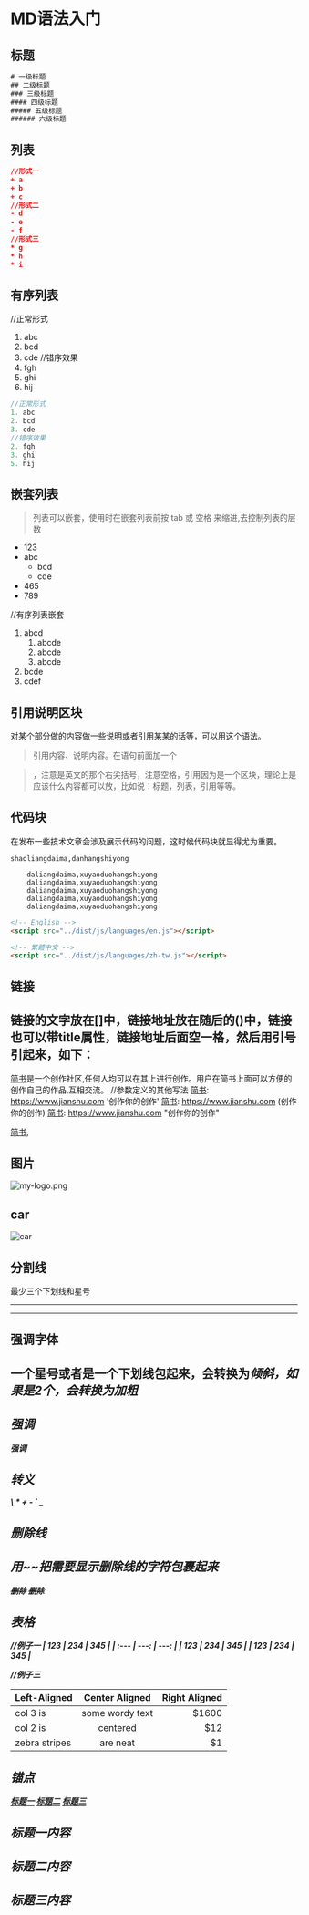 # MD语法入门
## 标题
```js
# 一级标题
## 二级标题
### 三级标题
#### 四级标题
##### 五级标题
###### 六级标题
```
## 列表
```json
//形式一
+ a
+ b
+ c
//形式二
- d
- e
- f
//形式三
* g
* h
* i
```

## 有序列表
//正常形式
1. abc
2. bcd
3. cde
//错序效果
2. fgh
3. ghi
5. hij
```js
//正常形式
1. abc
2. bcd
3. cde
//错序效果
2. fgh
3. ghi
5. hij
```

## 嵌套列表
>列表可以嵌套，使用时在嵌套列表前按 tab 或 空格 来缩进,去控制列表的层数
+ 123
+ abc
    + bcd
    + cde
+ 465
+ 789

//有序列表嵌套
1. abcd
   1. abcde
   2. abcde
   3. abcde
2. bcde
3. cdef

## 引用说明区块
对某个部分做的内容做一些说明或者引用某某的话等，可以用这个语法。
> 引用内容、说明内容。在语句前面加一个 

> ，注意是英文的那个右尖括号，注意空格，引用因为是一个区块，理论上是应该什么内容都可以放，比如说：标题，列表，引用等等。

## 代码块
在发布一些技术文章会涉及展示代码的问题，这时候代码块就显得尤为重要。

` shaoliangdaima,danhangshiyong `
```
    daliangdaima,xuyaoduohangshiyong
    daliangdaima,xuyaoduohangshiyong
    daliangdaima,xuyaoduohangshiyong
    daliangdaima,xuyaoduohangshiyong
    daliangdaima,xuyaoduohangshiyong
```

```html
<!-- English -->
<script src="../dist/js/languages/en.js"></script>

<!-- 繁體中文 -->
<script src="../dist/js/languages/zh-tw.js"></script>
```

## 链接
链接的文字放在[]中，链接地址放在随后的()中，链接也可以带title属性，链接地址后面空一格，然后用引号引起来，如下：
-------
[简书]: https://www.jianshu.com "创作你的创作"
[简书]是一个创作社区,任何人均可以在其上进行创作。用户在简书上面可以方便的创作自己的作品,互相交流。
//参数定义的其他写法
[简书]: https://www.jianshu.com '创作你的创作'
[简书]: https://www.jianshu.com (创作你的创作)
[简书]: <https://www.jianshu.com> "创作你的创作"

[简书](https://www.jianshu.com "创作你的创作"),

## 图片
![my-logo.png](https://upload-images.jianshu.io/upload_images/13623636-6d878e3d3ef63825.png?imageMogr2/auto-orient/strip%7CimageView2/2/w/1240 "my-logo")

car
------
![car](./img/car.jpg)

## 分割线
最少三个下划线和星号
- - -
***

## 强调字体
一个星号或者是一个下划线包起来，会转换为<em>倾斜，如果是2个，会转换为<strong>加粗
---
_强调_
---
**强调**

## 转义
\\
\*
\+
\-
\`
\_

## 删除线
用~~把需要显示删除线的字符包裹起来
---
~~删除~~
~~删除~~

## 表格
//例子一
| 123  |  234 |  345 |
| :--- | ---: | ---: |
| 123  |  234 |  345 |
| 123  |  234 |  345 |


//例子三

| Left-Aligned  | Center Aligned  | Right Aligned |
| :------------ | :-------------: | ------------: |
| col 3 is      | some wordy text |         $1600 |
| col 2 is      |    centered     |           $12 |
| zebra stripes |    are neat     |            $1 |

## 锚点
<a href="#title1">标题一</a>
<a href="#title2">标题二</a>
<a href="#title3">标题三</a>

<h2 id="title1">标题一内容</h2>
<h2 id="title2">标题二内容</h2>
<h2 id="title3">标题三内容</h2> 

